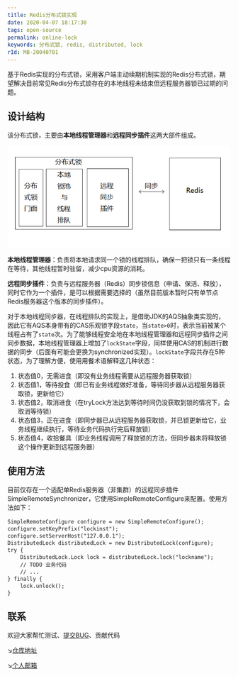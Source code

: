 ```yaml
---
title: Redis分布式锁实现
date: 2020-04-07 18:17:30
tags: open-source
permalink: online-lock
keywords: 分布式锁, redis, distributed, lock
rId: MB-20040701
---
```


基于Redis实现的分布式锁，采用客户端主动续期机制实现的Redis分布式锁，期望解决目前常见Redis分布式锁存在的本地线程未结束但远程服务器锁已过期的问题。

## 设计结构

该分布式锁，主要由**本地线程管理器**和**远程同步插件**这两大部件组成。

![tu1](..\static\MB20040701-1.png)

**本地线程管理器**：负责将本地请求同一个锁的线程排队，确保一把锁只有一条线程在等待，其他线程暂时驻留，减少cpu资源的消耗。

**远程同步插件**：负责与远程服务器（Redis）同步锁信息（申请、保活、释放），同时它作为一个插件，是可以根据需要选择的（虽然目前版本暂时只有单节点Redis服务器这个版本的同步插件）。



对于本地线程同步器，在线程排队的实现上，是借助JDK的AQS抽象类实现的，因此它有AQS本身带有的CAS乐观锁字段`state`，当`state>0`时，表示当前被某个线程占有了`state`次。为了能够线程安全地在本地线程管理器和远程同步插件之间同步数据，本地线程管理器上增加了`lockState`字段，同样使用CAS的机制进行数据的同步（后面有可能会更换为synchronized实现）。`lockState`字段共存在5种状态，为了理解方便，使用用餐术语解释这几种状态：

1. 状态值0，无需进食（即没有业务线程需要从远程服务器获取锁）
2. 状态值1，等待投食（即已有业务线程做好准备，等待同步器从远程服务器获取锁，更新给它）
3. 状态值2，取消进食（在tryLock方法达到等待时间仍没获取到锁的情况下，会取消等待锁）
4. 状态值3，正在进食（即同步器已从远程服务器获取锁，并已锁更新给它，业务线程继续执行，等待业务代码执行完后释放锁）
5. 状态值4，收拾餐具（即业务线程调用了释放锁的方法，但同步器未将释放锁这个操作更新到远程服务器）

## 使用方法

目前仅存在一个适配单Redis服务器（非集群）的远程同步插件SimpleRemoteSynchronizer，它使用SimpleRemoteConfigure来配置。使用方法如下：

```
SimpleRemoteConfigure configure = new SimpleRemoteConfigure();
configure.setKeyPrefix("lockinst");
configure.setServerHost("127.0.0.1");
DistributedLock distributedLock = new DistributedLock(configure);
try {
    DistributedLock.Lock lock = distributedLock.lock("lockname");
    // TODO 业务代码
    // ...
} finally {
    lock.unlock();
}
```

## 联系 
欢迎大家帮忙测试、[提交BUG](https://github.com/Uetty/online-lock-parent/issues)、贡献代码

↘[仓库地址](https://github.com/Uetty/online-lock-parent)

↘[个人邮箱](mailto:vincent_field@foxmail.com)

